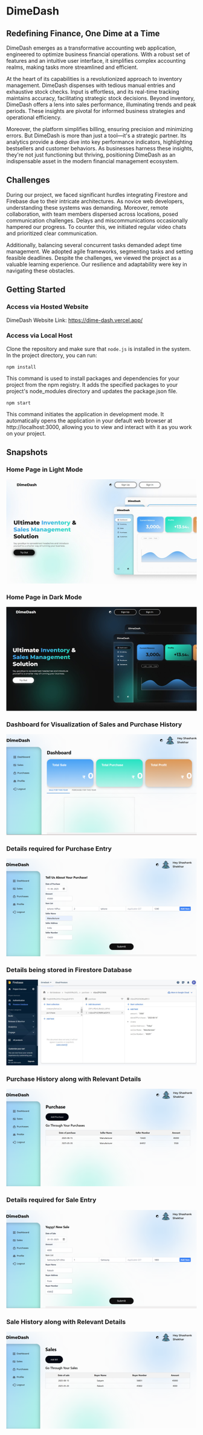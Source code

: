 # DimeDash
## Redefining Finance, One Dime at a Time

DimeDash emerges as a transformative accounting web application, engineered to optimize business financial operations. With a robust set of features and an intuitive user interface, it simplifies complex accounting realms, making tasks more streamlined and efficient.

At the heart of its capabilities is a revolutionized approach to inventory management. DimeDash dispenses with tedious manual entries and exhaustive stock checks. Input is effortless, and its real-time tracking maintains accuracy, facilitating strategic stock decisions. Beyond inventory, DimeDash offers a lens into sales performance, illuminating trends and peak periods. These insights are pivotal for informed business strategies and operational efficiency.

Moreover, the platform simplifies billing, ensuring precision and minimizing errors. But DimeDash is more than just a tool—it's a strategic partner. Its analytics provide a deep dive into key performance indicators, highlighting bestsellers and customer behaviors. As businesses harness these insights, they're not just functioning but thriving, positioning DimeDash as an indispensable asset in the modern financial management ecosystem.

## Challenges

During our project, we faced significant hurdles integrating Firestore and Firebase due to their intricate architectures. As novice web developers, understanding these systems was demanding. Moreover, remote collaboration, with team members dispersed across locations, posed communication challenges. Delays and miscommunications occasionally hampered our progress. To counter this, we initiated regular video chats and prioritized clear communication.

Additionally, balancing several concurrent tasks demanded adept time management. We adopted agile frameworks, segmenting tasks and setting feasible deadlines. Despite the challenges, we viewed the project as a valuable learning experience. Our resilience and adaptability were key in navigating these obstacles.

## Getting Started

### Access via Hosted Website

DimeDash Website Link: https://dime-dash.vercel.app/

### Access via Local Host

Clone the repository and make sure that `node.js` is installed in the system. In the project directory, you can run:

```
npm install
```

This command is used to install packages and dependencies for your project from the npm registry. It adds the specified packages to your project's node_modules directory and updates the package.json file.
```
npm start
```

This command initiates the application in development mode. It automatically opens the application in your default web browser at http://localhost:3000, allowing you to view and interact with it as you work on your project.

## Snapshots

### Home Page in Light Mode

![Main Image Alt Text](snapshots/home.jpg) 

### Home Page in Dark Mode

![Main Image Alt Text](snapshots/home_dark.jpg)

### Dashboard for Visualization of Sales and Purchase History

![Main Image Alt Text](snapshots/dashboard.png)

### Details required for Purchase Entry

![Main Image Alt Text](snapshots/purchase_entry.png)

### Details being stored in Firestore Database

![Main Image Alt Text](snapshots/database.jpg)

### Purchase History along with Relevant Details

![Main Image Alt Text](snapshots/purchase_list.png)

### Details required for Sale Entry

![Main Image Alt Text](snapshots/sale_entry.png)

### Sale History along with Relevant Details

![Main Image Alt Text](snapshots/sale_list.png)



